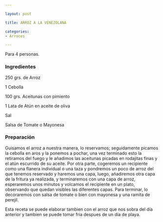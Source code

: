 ```yaml
---

layout: post

title: ARROZ A LA VENEZOLANA

categories:
- Arroces

---
```


Para 4 personas.

<h3>Ingredientes</h3>

250 grs. de Arroz

1 Cebolla

100 grs. Aceitunas con pimiento

1 Lata de Atún en aceite de oliva

Sal

Salsa de Tomate o Mayonesa

<h3>Preparación</h3>

Guisamos el arroz a nuestra manera, lo reservamos; seguidamente picamos la cebolla en aros y la ponemos a pochar, una vez terminado esto la retiramos del fuego y le añadimos las aceitunas picadas en rodajitas finas y el atún escurrido de su aceite. Por otra parte, cogeremos un recipiente como una flanera individual o una taza y pondremos un poco de arroz del que tenemos reservado y haremos una capa, luego, añadiremos otra capa de la fritura ya realizada, y terminaremos con una capa de arroz, esperaremos unos minutos y volcamos el recipiente en un plato, observando que quedan visibles las diferentes capas. Para terminar, lo decoraremos con salsa de tomate o bien con mayonesa y una ramita de perejil.

Esta receta se puede elaborar tambien con el arroz que nos sobra del día anterior y tambien se puede tomar fria despues de un día de playa.